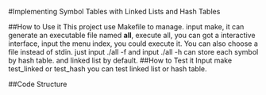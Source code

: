 #Implementing Symbol Tables with Linked Lists and Hash Tables

##How to Use it
This project use Makefile to manage. input make, it can generate an
executable file named **all**, execute all, you can got a interactive
interface, input the menu index, you could execute it.
You can also choose a file instead of stdin.
just input
    ./all -f <filename>
and input
    ./all -h
can store each symbol by hash table.  and linked list by default.
##How to Test it
  Input make test_linked or test_hash you can test linked list or hash table.

##Code Structure
